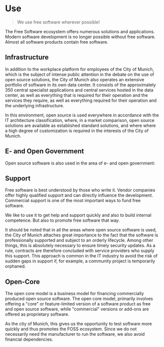 
<script setup>
import TagTile from ".vitepress/components/TagTile.vue";
</script>

# Use

> We use free software wherever possible!

The Free Software ecosystem offers numerous solutions and applications.
Modern software development is no longer possible without free software.
Almost all software products contain free software.


## Infrastructure

In addition to the workplace platform for employees of the City of Munich, which is the subject of intense public attention in the debate on the use of open source solutions,
the City of Munich also operates an extensive portfolio of software in its own data center.
It consists of the approximately 350 central specialist applications and central services hosted in the data center, as well as everything that is required for their operation and the services they require,
as well as everything required for their operation and the underlying infrastructure.

In this environment, open source is used everywhere in accordance with the IT architecture classification,
where, in a market comparison, open source solutions are available as established standard solutions, and where
where a high degree of customization is required in the interests of the City of Munich.

<TagTile :tag-names="['infrastruktur']" />

## E- and Open Government

Open source software is also used in the area of e- and open government:

<TagTile :tag-names="['opengovernment']" />

## Support

Free software is best understood by those who write it.
Vendor companies offer highly qualified support and can directly influence the development.
Commercial support is one of the most important ways to fund free software.

We like to use it to get help and support quickly and also to build internal competence.
But also to promote free software that way.

It should be noted that in all the areas where open source software is used, the City of Munich attaches great importance to the fact
that the software is professionally supported and subject to an orderly lifecycle. Among other things, this is absolutely necessary to ensure timely security updates.
As a rule, contracts are therefore concluded with service providers who supply this support.
This approach is common in the IT industry to avoid the risk of sudden gaps in support if, for example, a community project is temporarily orphaned.

<TagTile :tag-names="['support']" />

## Open-Core

The open core model is a business model for financing commercially produced open source software.
The open core model, primarily involves offering a "core" or feature-limited version of a software product as free and open source software,
while "commercial" versions or add-ons are offered as proprietary software.

As the city of Munich, this gives us the opportunity to test software more quickly and thus promotes the FOSS ecosystem.
Since we do not necessarily need the manufacturer to run the software, we also avoid financial dependencies.

<TagTile :tag-names="['opencore']" />